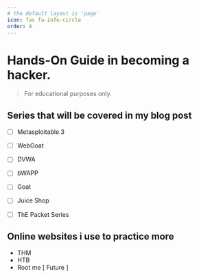 ```yaml
---
# the default layout is 'page'
icon: fas fa-info-circle
order: 4
---
```


# Hands-On Guide in becoming a hacker.
> For educational purposes only.

## Series that will be covered in my blog post
- [ ] Metasploitable 3
- [ ] WebGoat
- [ ] DVWA
- [ ] bWAPP
- [ ] Goat
- [ ] Juice Shop
- [ ] ThE Packet Series


## Online websites i use to practice more
- THM
- HTB
- Root me [ Future ]

